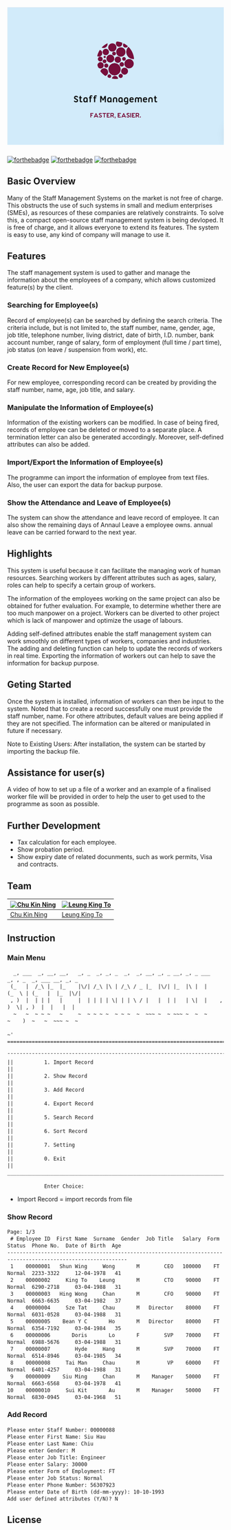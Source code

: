 <h1 align="center">
	<img
		width="650"
		alt="Staff Management System"
		src="/LOGO.PNG">
</h1>

[![forthebadge](https://forthebadge.com/images/badges/made-with-c-plus-plus.svg)](https://forthebadge.com)
[![forthebadge](https://forthebadge.com/images/badges/powered-by-oxygen.svg)](https://forthebadge.com)
[![forthebadge](https://forthebadge.com/images/badges/powered-by-water.svg)](https://forthebadge.com)

## Basic Overview
Many of the Staff Management Systems on the market is not free of charge. This obstructs the use of such systems in small and medium enterprises (SMEs), as resources of these companies are relatively constraints. To solve this, a compact open-source staff management system is being devloped. It is free of charge, and it allows everyone to extend its features. The system is easy to use, any kind of company will manage to use it. 

## Features
The staff management system is used to gather and manage the information about the employees of a company, which allows customized feature(s) by the client. 

### Searching for Employee(s)
Record of employee(s) can be searched by defining the search criteria. The criteria include, but is not limited to, the staff number, name, gender, age, job title, telephone number, living district, date of birth, I.D. number, bank account number, range of salary, form of employment (full time / part time), job status (on leave / suspension from work), etc.

### Create Record for New Employee(s)
For new employee, corresponding record can be created by providing the staff number, name, age, job title, and salary.

### Manipulate the Information of Employee(s)
Information of the existing workers can be modified. In case of being fired, records of employee can be deleted or moved to a separate place. A termination letter can also be generated accordingly. Moreover, self-defined attributes can also be added. 

### Import/Export the Information of Employee(s)
The programme can import the information of employee from text files. Also, the user can export the data for backup purpose.

### Show the Attendance and Leave of Employee(s)
The system can show the attendance and leave record of employee. 
It can also show the remaining days of Annaul Leave a employee owns. 
annual leave can be carried forward to the next year.

## Highlights
This system is useful because it can facilitate the managing work of human resources. Searching workers by different attributes such as ages, salary, roles can help to specify a certain group of workers. 

The information of the employees working on the same project can also be obtained for futher evaluation. For example, to determine whether there are too much manpower on a project. Workers can be diverted to other project which is lack of manpower and optimize the usage of labours.

Adding self-defined attributes enable the staff management system can work smoothly on different types of workers, companies and industries. The adding and deleting function can help to update the records of workers in real time. Exporting the information of workers out can help to save the information for backup purpose.

## Geting Started
Once the system is installed, information of workers can then be input to the system. Noted that to create a record successfully one must provide the staff number, name. For othere attributes, default values are being applied if they are not specified. The information can be altered or manipulated in future if necessary.

Note to Existing Users: After installation, the system can be started by importing the backup file. 

## Assistance for user(s)
A video of how to set up a file of a worker and an example of a finalised worker file will be provided in order to help the user to get used to the programme as soon as possible.

## Further Development
- Tax calculation for each employee.
- Show probation period.
- Show expiry date of related docunments, such as work permits, Visa and contracts. 

## Team

[![Chu Kin Ning](https://avatars1.githubusercontent.com/u/47244396?s=460&v=4)](https://github.com/u3557110) | [![Leung King To](https://avatars2.githubusercontent.com/u/49025797?s=460&v=4)](https://github.com/totoleung) 
---|---
[Chu Kin Ning](https://github.com/u3557110) | [Leung King To](https://github.com/totoleung) 

## Instruction
### Main Menu
```
  _, ___  _, __, __,   _, _  _, _, _  _,  _, __, _, _ __, _, _ ___    _, , _  _, ___ __, _, _
 (_   |  /_\ |_  |_    |\/| /_\ |\ | /_\ / _ |_  |\/| |_  |\ |  |    (_  \ | (_   |  |_  |\/|
 , )  |  | | |   |     |  | | | | \| | | \ / |   |  | |   | \|  |    , )  \| , )  |  |   |  |
  ~   ~  ~ ~ ~   ~     ~  ~ ~ ~ ~  ~ ~ ~  ~  ~~~ ~  ~ ~~~ ~  ~  ~     ~    )  ~   ~  ~~~ ~  ~
                                                                          ~'                 
==================================================================================================

¯¯¯¯¯¯¯¯¯¯¯¯¯¯¯¯¯¯¯¯¯¯¯¯¯¯¯¯¯¯¯¯¯¯¯¯¯¯¯¯¯¯¯¯¯¯¯¯¯¯¯¯¯¯¯¯¯¯¯¯¯¯¯¯¯¯¯¯¯¯¯¯¯¯¯¯¯¯¯¯¯¯¯¯¯¯¯¯¯¯¯¯¯¯¯¯¯¯
||			1. Import Record                                                        ||
||			2. Show Record                                                          ||
||			3. Add Record                                                           ||
||			4. Export Record                                                        ||
||			5. Search Record                                                        ||
||			6. Sort Record                                                          ||
||			7. Setting                                                              ||
||			0. Exit                                                                 ||
__________________________________________________________________________________________________

			Enter Choice: 
```

* Import Record = import records from file
### Show Record
```
Page: 1/3
 # Employee ID  First Name  Surname  Gender  Job Title   Salary  Form   Status  Phone No.  Date of Birth  Age
-------------------------------------------------------------------------------------------------------------
 1    00000001   Shun Wing     Wong       M        CEO   100000    FT   Normal  2233-3322     12-04-1978   41
 2    00000002     King To    Leung       M        CTO    90000    FT   Normal  6290-2718     03-04-1988   31
 3    00000003   Hing Wong     Chan       M        CFO    90000    FT   Normal  6663-6635     03-04-1982   37
 4    00000004     Sze Tat     Chau       M   Director    80000    FT   Normal  6031-0528     03-04-1988   31
 5    00000005    Bean Y C       Ho       M   Director    80000    FT   Normal  6354-7192     03-04-1984   35
 6    00000006       Doris       Lo       F        SVP    70000    FT   Normal  6988-5676     03-04-1988   31
 7    00000007        Hyde     Hang       M        SVP    70000    FT   Normal  6514-8946     03-04-1985   34
 8    00000008     Tai Man     Chau       M         VP    60000    FT   Normal  6401-4257     03-04-1988   31
 9    00000009    Siu Ming     Chan       M    Manager    50000    FT   Normal  6663-6568     03-04-1978   41
10    00000010     Sui Kit       Au       M    Manager    50000    FT   Normal  6830-0945     03-04-1968   51
```
### Add Record
```
Please enter Staff Number: 00000088
Please enter First Name: Siu Hau
Please enter Last Name: Chiu
Please enter Gender: M
Please enter Job Title: Engineer
Please enter Salary: 30000
Please enter Form of Employment: FT
Please enter Job Status: Normal
Please enter Phone Number: 56307923
Please enter Date of Birth (dd-mm-yyyy): 10-10-1993
Add user defined attributes (Y/N)? N
```
## License
